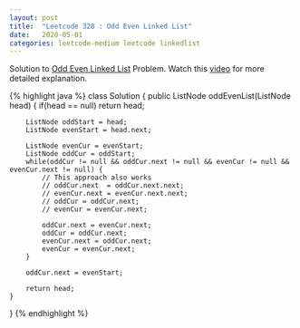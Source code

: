 ```yaml
---
layout: post
title:  "Leetcode 328 : Odd Even Linked List"
date:   2020-05-01
categories: leetcode-medium leetcode linkedlist
---
```


Solution to [Odd Even Linked List][leetcode] Problem. Watch this [video][utube] for more detailed explanation.

{% highlight java %}
class Solution {
    public ListNode oddEvenList(ListNode head) {
        if(head == null)
            return head;
        
        ListNode oddStart = head;
        ListNode evenStart = head.next;

        ListNode evenCur = evenStart;
        ListNode oddCur = oddStart;
        while(oddCur != null && oddCur.next != null && evenCur != null && evenCur.next != null) {
            // This approach also works
            // oddCur.next  = oddCur.next.next;
            // evenCur.next = evenCur.next.next;
            // oddCur = oddCur.next;
            // evenCur = evenCur.next;
            
            oddCur.next = evenCur.next;
            oddCur = oddCur.next;
            evenCur.next = oddCur.next;
            evenCur = evenCur.next;
        }
        
        oddCur.next = evenStart;
        
        return head;
    }
}
{% endhighlight %}

[leetcode]: https://leetcode.com/problems/odd-even-linked-list/
[utube]: https://www.youtube.com/watch?v=C_LA6SOwVTM